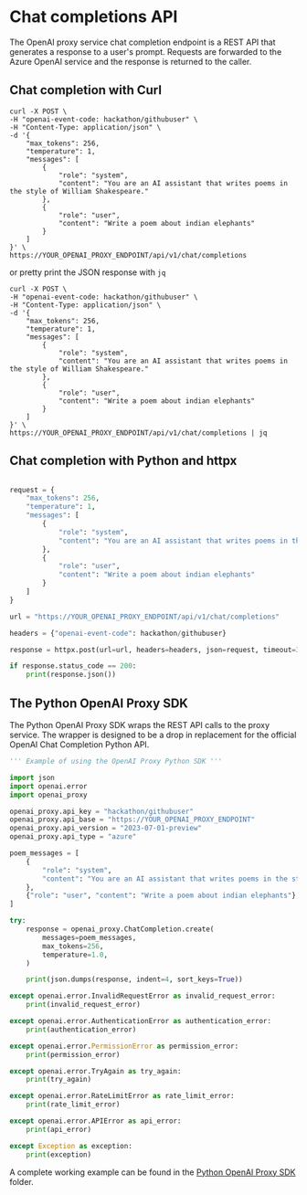# Chat completions API

The OpenAI proxy service chat completion endpoint is a REST API that generates a response to a user's prompt. Requests are forwarded to the Azure OpenAI service and the response is returned to the caller.

## Chat completion with Curl

```shell
curl -X POST \
-H "openai-event-code: hackathon/githubuser" \
-H "Content-Type: application/json" \
-d '{
    "max_tokens": 256,
    "temperature": 1,
    "messages": [
        {
            "role": "system",
            "content": "You are an AI assistant that writes poems in the style of William Shakespeare."
        },
        {
            "role": "user",
            "content": "Write a poem about indian elephants"
        }
    ]
}' \
https://YOUR_OPENAI_PROXY_ENDPOINT/api/v1/chat/completions
```

or pretty print the JSON response with `jq`

```shell
curl -X POST \
-H "openai-event-code: hackathon/githubuser" \
-H "Content-Type: application/json" \
-d '{
    "max_tokens": 256,
    "temperature": 1,
    "messages": [
        {
            "role": "system",
            "content": "You are an AI assistant that writes poems in the style of William Shakespeare."
        },
        {
            "role": "user",
            "content": "Write a poem about indian elephants"
        }
    ]
}' \
https://YOUR_OPENAI_PROXY_ENDPOINT/api/v1/chat/completions | jq
```


## Chat completion with Python and httpx

```python

request = {
    "max_tokens": 256,
    "temperature": 1,
    "messages": [
        {
            "role": "system",
            "content": "You are an AI assistant that writes poems in the style of William Shakespeare."
        },
        {
            "role": "user",
            "content": "Write a poem about indian elephants"
        }
    ]
}

url = "https://YOUR_OPENAI_PROXY_ENDPOINT/api/v1/chat/completions"

headers = {"openai-event-code": hackathon/githubuser}

response = httpx.post(url=url, headers=headers, json=request, timeout=30)

if response.status_code == 200:
    print(response.json())
```

## The Python OpenAI Proxy SDK

The Python OpenAI Proxy SDK wraps the REST API calls to the proxy service. The wrapper is designed to be a drop in replacement for the official OpenAI Chat Completion Python API.

```python
''' Example of using the OpenAI Proxy Python SDK '''

import json
import openai.error
import openai_proxy

openai_proxy.api_key = "hackathon/githubuser"
openai_proxy.api_base = "https://YOUR_OPENAI_PROXY_ENDPOINT"
openai_proxy.api_version = "2023-07-01-preview"
openai_proxy.api_type = "azure"

poem_messages = [
    {
        "role": "system",
        "content": "You are an AI assistant that writes poems in the style of William Shakespeare.",
    },
    {"role": "user", "content": "Write a poem about indian elephants"},
]

try:
    response = openai_proxy.ChatCompletion.create(
        messages=poem_messages,
        max_tokens=256,
        temperature=1.0,
    )

    print(json.dumps(response, indent=4, sort_keys=True))

except openai.error.InvalidRequestError as invalid_request_error:
    print(invalid_request_error)

except openai.error.AuthenticationError as authentication_error:
    print(authentication_error)

except openai.error.PermissionError as permission_error:
    print(permission_error)

except openai.error.TryAgain as try_again:
    print(try_again)

except openai.error.RateLimitError as rate_limit_error:
    print(rate_limit_error)

except openai.error.APIError as api_error:
    print(api_error)

except Exception as exception:
    print(exception)
```


A complete working example can be found in the [Python OpenAI Proxy SDK](https://github.com/gloveboxes/azure-openai-service-proxy/tree/main/src/sdk/python) folder.

